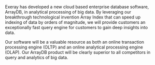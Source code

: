 # 
Exeray has developed a new cloud based enterprise database software, ArrayDB, in analytical processing of big data. By leveraging our breakthrough technological invention Array Index that can speed up indexing of data by orders of magnitude, we will provide customers an exceptionally fast query engine for customers to gain deep insights into data. 


Our software will be a valuable resource as both an online transaction processing engine (OLTP) and an online analytical processing engine (OLAP). Our ArrayDB product will be clearly superior to all competitors in query and analytics of big data.
